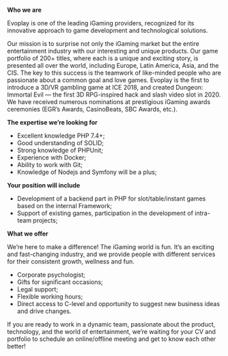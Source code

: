 **Who we are**

Evoplay is one of the leading iGaming providers, recognized for its innovative
approach to game development and technological solutions.

Our mission is to surprise not only the iGaming market but the entire
entertainment industry with our interesting and unique products. Our game
portfolio of 200+ titles, where each is a unique and exciting story, is
presented all over the world, including Europe, Latin America, Asia, and the
CIS. The key to this success is the teamwork of like-minded people who are
passionate about a common goal and love games. Evoplay is the first to
introduce a 3D/VR gambling game at ICE 2018, and created Dungeon: Immortal
Evil — the first 3D RPG-inspired hack and slash video slot in 2020. We have
received numerous nominations at prestigious iGaming awards ceremonies (EGR’s
Awards, CasinoBeats, SBC Awards, etc.).

**The expertise we’re looking for**

  * Excellent knowledge PHP 7.4+;
  * Good understanding of SOLID;
  * Strong knowledge of PHPUnit;
  * Experience with Docker;
  * Ability to work with Git;
  * Knowledge of Nodejs and Symfony will be a plus;

**Your position will include**

  * Development of a backend part in PHP for slot/table/instant games based on the internal Framework;
  * Support of existing games, participation in the development of intra-team projects;

**What we offer**

We’re here to make a difference! The iGaming world is fun. It’s an exciting
and fast-changing industry, and we provide people with different services for
their consistent growth, wellness and fun.

  * Corporate psychologist;
  * Gifts for significant occasions;
  * Legal support;
  * Flexible working hours;
  * Direct access to C-level and opportunity to suggest new business ideas and drive changes.

If you are ready to work in a dynamic team, passionate about the product,
technology, and the world of entertainment, we’re waiting for your CV and
portfolio to schedule an online/offline meeting and get to know each other
better!